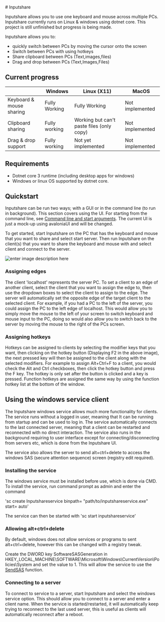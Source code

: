 
﻿# Inputshare

Inputshare allows you to use one keyboard and mouse across multiple PCs. Inputshare currently runs on Linux & windows using dotnet core. This project is still unfinished but progress is being made.

Inputshare allows you to:
 - quickly switch between PCs by moving the cursor onto the screen
 - Switch between PCs with using hotkeys
 - Share clipboard between PCs (Text,images,files)
 - Drag and drop between PCs (Text,Images,Files)

## Current progress 
|  | Windows | Linux (X11) | MacOS |
--|--|-- |--|
| Keyboard & mouse sharing | Fully Working | Fully Working| Not implemented
| Clipboard sharing | Fully working | Working but can't paste files (only copy) | Not implemented
| Drag & drop support | Fully working | Not yet implemented | Not implemented

## Requirements

 - Dotnet core 3 runtime (including desktop apps for windows)
 - Windows or linux OS supported by dotnet core.

## Quickstart
Inputshare can be run two ways; with a GUI or in the command line (to run in background). This section covers using the UI. For starting from the command line, see [Command line and start arguments](https://github.com/sbarrac1/Inputshare/wiki/Command-line-and-start-arguments). The current UI is just a mock-up using avaloniaUI and will be changed.

To get started, start Inputshare on the PC that has the keyboard and mouse that you want to share and select start server. Then run Inputshare on the client(s) that you want to share the keyboard and mouse with and select client and connect to the server.

![enter image description here](https://i.imgur.com/gIdqZMz.png)

### Assigning edges

The client 'localhost' represents the server PC. To set a client to an edge of another client, select the client that you want to assign the edge to, then use the dropdown boxes to select the client to assign to the edge. The server will automatically set the opposite edge of the target client to the selected client. For example, if you had a PC to the left of the server, you could assign the PC to the left edge of localhost. This would allow you to simply move the mouse to the left of your screen to switch keyboard and mouse input to the PC, doing so would also allow you to switch back to the server by moving the mouse to the right of the PCs screen.

### Assigning hotkeys

Hotkeys can be assigned to clients by selecting the modifier keys that you want, then clicking on the hotkey button (Displaying F2 in the above image), the next pressed key will then be assigned to the client along with the selected modifiers. For example to assign Alt+Ctrl+F to a client, you would check the Alt and Ctrl checkboxes, then click the hotkey button and press the F key. The hotkey is only set after the button is clicked and a key is pressed. Function hotkeys are assigned the same way by using the function hotkey list at the bottom of the window.

## Using the windows service client
The Inputshare windows service allows much more functionality for clients. The service runs without a logged in user, meaning that It can be running from startup and can be used to log in. The service automatically connects to the last connected server, meaning that a client can be restarted and reconnected with no direct interaction. The service also runs in the background requiring to user interface except for connecting/disconnecting from servers etc, which is done from the Inputshare UI.

The service also allows the server to send alt+ctrl+delete to access the windows SAS (secure attention sequence) screen (registry edit required).

### Installing the service
The windows service must be installed before use, which is done via CMD. To install the service, run command prompt as admin and enter the command 

'sc create Inputshareservice binpath= "path/to/inputshareservice.exe" start= auto'

The service can then be started with 'sc start inputshareservice'

### Allowing alt+ctrl+delete
By default, windows does not allow services or programs to sent alt+ctrl+delete, however this can be changed with a registry tweak. 

Create the DWORD key SoftwareSASGeneration in HKEY_LOCAL_MACHINE\SOFTWARE\Microsoft\Windows\CurrentVersion\Policies\System and set the value to 1. This will allow the service to use the [SendSAS](https://docs.microsoft.com/en-us/windows/win32/api/sas/nf-sas-sendsas) function.
### Connecting to  a server
To connect to service to a server, start Inputshare and select the windows service option. This should allow you to connect to a server and enter a client name. When the service is started/restarted, it will automatically keep trying to reconnect to the last used server, this is useful as clients will automatically reconnect after a reboot.
